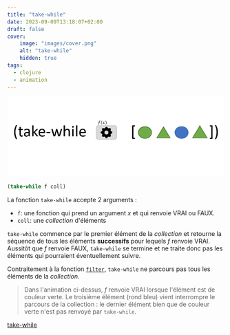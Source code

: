 ```yaml
---
title: "take-while"
date: 2023-09-09T13:18:07+02:00
draft: false
cover:
    image: "images/cover.png"
    alt: "take-while"
    hidden: true
tags:
  - clojure    
  - animation      
---
```


![filter](./images/take-while.gif)

```clojure
(take-while f coll)
```

La fonction `take-while` accepte 2 arguments : 
- `f`: une fonction qui prend un argument *x* et qui renvoie VRAI ou FAUX.
- `coll`: une *collection* d'éléments

`take-while` commence par le premier élément de la *collection* et retourne la séquence de tous les éléments **successifs**  pour lequels *f* renvoie VRAI. Aussitôt que *f* renvoie FAUX, `take-while` se termine et ne traite donc pas les éléments qui pourraient éventuellement suivre.

Contraitement à la fonction  [`filter`](../filter), `take-while` ne parcours pas tous les éléments de la *collection*.


> Dans l'animation ci-dessus, *f* renvoie VRAI lorsque l'élément est de couleur verte. Le troisième élément (rond bleu) vient interrompre le parcours de la collection : le dernier élément bien que de couleur verte n'est pas renvoyé par `take-while`.

[take-while](https://clojuredocs.org/clojure.core/take-while)